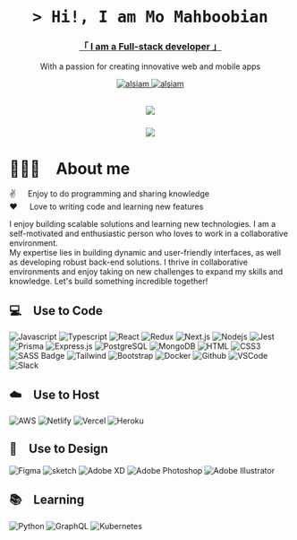 <!-- Intro  -->
<h1 align="center">
<samp>&gt; Hi!, I am
        <b>Mo Mahboobian</b>
</samp>
</h1>
<h3 align="center"><a href="https://moreel.me">「  I am a Full-stack developer 」</a></h3>
<p align="center"> 
   With a passion for creating innovative web and mobile apps
</p>
<p align="center">
 <a href="https://www.linkedin.com/in/momahboobian/" target="_blank">
  <img src="https://img.shields.io/badge/LinkedIn-0077B5?style=for-the-badge&logo=linkedin&logoColor=white" alt="alsiam"/>
 </a>
        
 <a href="https://moreel.me" target="blank">
  <img src="https://img.shields.io/badge/Website-DC143C?style=for-the-badge&logo=medium&logoColor=white" alt="alsiam" />
 </a>
</p>
<br />

<div align="center">
  <img src="https://visitor-badge.laobi.icu/badge?page_id=momahboobian.momahboobian&"  />
</div>

###

<p align="center">
  <a href="https://github.com/momahboobian"><img src="https://readme-typing-svg.herokuapp.com?font=Fira+Code&weight=500&pause=1000&color=F9D978&width=435&lines=Passionate+Software+Developer+%F0%9F%9A%80;Full-Stack+Enthusiast+%F0%9F%92%BB;Code+Lover+%F0%9F%A7%A1;Tech+Explorer+%F0%9F%8C%8C;Continuous+Learner+%F0%9F%93%9A&center=true&width=380&height=45"></a>
</p>

<!-- <a href="https://komarev.com/ghpvc/?username=momahboobian">
  <img align="right" src="https://komarev.com/ghpvc/?username=momahboobian&label=Visitors&color=orange" />
</a> -->

<!-- About Section -->


# 👨🏻‍💻&emsp;About me

<p>
 ✌️ &emsp; Enjoy to do programming and sharing knowledge <br/>
 ❤️ &emsp; Love to writing code and learning new features <br/>

I enjoy building scalable solutions and learning new technologies. I am a self-motivated and enthusiastic person who loves to work in a collaborative environment. <br/>
My expertise lies in building dynamic and user-friendly interfaces, as well as developing robust back-end solutions. I thrive in collaborative environments and enjoy taking on new challenges to expand my skills and knowledge. Let's build something incredible together!

</p>

###

## 💻&emsp;Use to Code


![Javascript](https://img.shields.io/badge/Javascript-F0DB4F?style=for-the-badge&labelColor=black&logo=javascript&logoColor=F0DB4F)
![Typescript](https://img.shields.io/badge/Typescript-007acc?style=for-the-badge&labelColor=black&logo=typescript&logoColor=007acc)
![React](https://img.shields.io/badge/-React-61DBFB?style=for-the-badge&labelColor=black&logo=react&logoColor=61DBFB)
![Redux](https://img.shields.io/badge/Redux-593D88?style=for-the-badge&logo=redux&logoColor=white)
![Next.js](https://img.shields.io/badge/next.js-000000?style=for-the-badge&logo=nextdotjs&logoColor=white)
![Nodejs](https://img.shields.io/badge/Nodejs-3C873A?style=for-the-badge&labelColor=black&logo=node.js&logoColor=3C873A)
![Jest](https://img.shields.io/badge/jest-C21325?style=for-the-badge&labelColor=black&logo=jest&logoColor=C21325)
![Prisma](https://img.shields.io/badge/Prisma-1B222D?style=for-the-badge&labelColor=black&logo=prisma&logoColor=1B222D)
![Express.js](https://img.shields.io/badge/Express.js-000000?style=for-the-badge&logo=express&logoColor=white)
![PostgreSQL](https://img.shields.io/badge/PostgreSQL-316192?style=for-the-badge&labelColor=black&logo=postgresql&logoColor=316192)
![MongoDB](https://img.shields.io/badge/MongoDB-4EA94B?style=for-the-badge&logo=mongodb&logoColor=white)
![HTML](https://img.shields.io/badge/HTML5-E34F26?style=for-the-badge&logo=html5&logoColor=white)
![CSS3](https://img.shields.io/badge/CSS3-1572B6?style=for-the-badge&logo=css3&logoColor=white)
![SASS Badge](https://img.shields.io/badge/Sass-CC6699?style=for-the-badge&logo=sass&logoColor=white)
![Tailwind](https://img.shields.io/badge/Tailwind_CSS-092749?style=for-the-badge&logo=tailwindcss&logoColor=06B6D4&labelColor=000000)
![Bootstrap](https://img.shields.io/badge/Bootstrap-563D7C?style=for-the-badge&logo=bootstrap&logoColor=white)
![Docker](https://img.shields.io/badge/Docker-2CA5E0?style=for-the-badge&labelColor=black&logo=docker&logoColor=2CA5E0)
![Github](https://img.shields.io/badge/Github-181717?style=for-the-badge&labelColor=black&logo=github&logoColor=181717)
![VSCode](https://img.shields.io/badge/Visual_Studio-0078d7?style=for-the-badge&logo=visual%20studio&logoColor=white)
![Slack](https://img.shields.io/badge/Slack-4A154B?style=for-the-badge&logo=slack&logoColor=white)

## ☁️&emsp;Use to Host

![AWS](https://img.shields.io/badge/AWS-232F3E?style=for-the-badge&labelColor=black&logo=amazon-aws&logoColor=232F3E)
![Netlify](https://img.shields.io/badge/Netlify-00C7B7?style=for-the-badge&labelColor=black&logo=netlify&logoColor=00C7B7)
![Vercel](https://img.shields.io/badge/Vercel-000000?style=for-the-badge&labelColor=black&logo=vercel&logoColor=000000)
![Heroku](https://img.shields.io/badge/Heroku-430098?style=for-the-badge&labelColor=black&logo=heroku&logoColor=430098)

## 🎨&emsp;Use to Design

![Figma](https://img.shields.io/badge/Figma-000000?style=for-the-badge&logo=figma&logoColor=white)
![sketch](https://img.shields.io/badge/sketch-FFB387?style=for-the-badge&logo=sketch&logoColor=white)
![Adobe XD](https://img.shields.io/badge/Adobe_XD-FF61F6?style=for-the-badge&logo=adobe%20xd&logoColor=white)
![Adobe Photoshop](https://img.shields.io/badge/Adobe_Photoshop-31A8FF?style=for-the-badge&logo=adobe%20photoshop&logoColor=white)
![Adobe Illustrator](https://img.shields.io/badge/Adobe_Illustrator-FF9A00?style=for-the-badge&logo=adobe%20illustrator&logoColor=white)

## 📚&emsp;Learning

![Python](https://img.shields.io/badge/Python-3776AB?style=for-the-badge&labelColor=black&logo=python&logoColor=3776AB)
![GraphQL](https://img.shields.io/badge/GraphQL-E10098?style=for-the-badge&labelColor=black&logo=graphql&logoColor=E10098)
![Kubernetes](https://img.shields.io/badge/Kubernetes-326CE5?style=for-the-badge&labelColor=black&logo=kubernetes&logoColor=326CE5)

<br/>

<!-- <h3 align="left">Tech Stack</h3>

###

<div align="left">
  <img src="https://cdn.jsdelivr.net/gh/devicons/devicon/icons/javascript/javascript-original.svg" height="40" alt="javascript logo"  />
  <img width="12" />
  <img src="https://cdn.jsdelivr.net/gh/devicons/devicon/icons/react/react-original.svg" height="40" alt="react logo"  />
  <img width="12" />
  <img src="https://cdn.jsdelivr.net/gh/devicons/devicon/icons/nodejs/nodejs-original.svg" height="40" alt="nodejs logo"  />
  <img width="12" />
  <img src="https://cdn.jsdelivr.net/gh/devicons/devicon/icons/express/express-original.svg" height="40" alt="express logo"  />
  <img width="12" />
  <img src="https://cdn.jsdelivr.net/gh/devicons/devicon/icons/html5/html5-original.svg" height="40" alt="html5 logo"  />
  <img width="12" />
  <img src="https://cdn.jsdelivr.net/gh/devicons/devicon/icons/tailwindcss/tailwindcss-original-wordmark.svg" height="40" alt="tailwindcss logo"  />
  <img width="12" />
  <img src="https://cdn.jsdelivr.net/gh/devicons/devicon/icons/css3/css3-original.svg" height="40" alt="css3 logo"  />
  <img width="12" />
  <img src="https://cdn.jsdelivr.net/gh/devicons/devicon/icons/nextjs/nextjs-original.svg" height="40" alt="nextjs logo"  />
  <img width="12" />
  <img src="https://cdn.jsdelivr.net/gh/devicons/devicon/icons/amazonwebservices/amazonwebservices-original.svg" height="40" alt="amazonwebservices logo"  />
  <img width="12" />
  <img src="https://cdn.jsdelivr.net/gh/devicons/devicon/icons/postgresql/postgresql-original.svg" height="40" alt="postgresql logo"  />
  <img width="12" />
  <img src="https://cdn.jsdelivr.net/gh/devicons/devicon/icons/figma/figma-original.svg" height="40" alt="figma logo"  />
  <img width="12" />
  <img src="https://cdn.jsdelivr.net/gh/devicons/devicon/icons/sketch/sketch-original.svg" height="40" alt="sketch logo"  />
  <img width="12" />
  <img src="https://cdn.jsdelivr.net/gh/devicons/devicon/icons/slack/slack-original.svg" height="40" alt="slack logo"  />
  <img width="12" />
  <img src="https://cdn.jsdelivr.net/gh/devicons/devicon/icons/vscode/vscode-original.svg" height="40" alt="vscode logo"  />
</div>

### -->
<!-- 
<a> 
    <a href="https://github.com/momahboobian"><img alt="Mo Mahboobian's Github Stats" src="https://denvercoder1-github-readme-stats.vercel.app/api?username=momahboobian&show_icons=true&count_private=true&theme=react&border_color=fff&bg_color=0D1117&title_color=F85D7F&icon_color=F8D866" height="192px" width="49.5%"/></a>
  <a href="https://github.com/momahboobian"><img alt="Mo Mahboobian's Top Languages" src="https://denvercoder1-github-readme-stats.vercel.app/api/top-langs/?username=momahboobian&langs_count=8&layout=compact&theme=react&border_color=fff&bg_color=0D1117&title_color=F85D7F&icon_color=F8D866" height="192px" width="49.5%"/></a>
  <br/>
</a>
<!-- 
<p align="center">
  <a href="https://github.com/momahboobian">
    <img src="https://github-readme-streak-stats.herokuapp.com?user=momahboobian&theme=radical&border=fff&background=0D1117" alt="Mo Mahboobian's GitHub Contribution"/>
  </a>
</p>
-->
<!-- 
<p align="center">
  <a href="https://github.com/momahboobian">
    <img src="https://github-profile-summary-cards.vercel.app/api/cards/profile-details?username=momahboobian&theme=radical&border=fff&background=0D1117" alt="Mo Mahboobian's GitHub Contribution"/>
  </a>
</p>

<!-- <h3 align="left">🔥   My Stats :</h3>

###

<div align="center">
  <img src="https://streak-stats.demolab.com?user=momahboobian&locale=en&mode=daily&theme=dark&hide_border=false&border_radius=5&order=3" height="220" alt="streak graph"  />
</div>

<p>
that users love. I enjoy working on projects that have a positive impact on people's lives. I am a self-motivated, hardworking, and goal-oriented individual who is always looking for a challenge to enhance my skills and knowledge. I am a team player who is always willing to help others and share my knowledge with them. I am a fast learner who is always looking for new ways to improve my skills and knowledge. I am a team player who is always willing to help others and share my knowledge with them. I am a fast learner who is always looking for new ways to improve my skills and knowledge. I am a team player who is always willing to help others and share my knowledge with them. I am a fast learner who is always looking for new ways to improve my skills and knowledge. I am a team player who is always willing to help others and share my knowledge with them. I am a fast learner who is always looking for new ways to improve my skills and knowledge.
</p>
### -->
